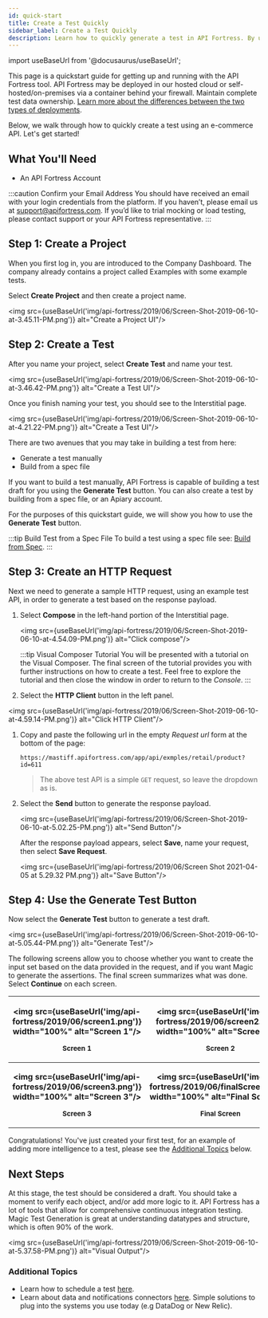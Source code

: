 ```yaml
---
id: quick-start
title: Create a Test Quickly
sidebar_label: Create a Test Quickly
description: Learn how to quickly generate a test in API Fortress. By using the payload from an API call or from a specification file.
---
```


import useBaseUrl from '@docusaurus/useBaseUrl';

This page is a quickstart guide for getting up and running with the API Fortress tool. API Fortress may be deployed in our hosted cloud or self-hosted/on-premises via a container behind your firewall. Maintain complete test data ownership. [Learn more about the differences between the two types of deployments](/api-testing/self-hosted/on-prem-platform). 

Below, we walk through how to quickly create a test using an e-commerce API. Let's get started!

## What You'll Need

* An API Fortress Account

:::caution Confirm your Email Address 
You should have received an email with your login credentials from the platform. If you haven’t, please email us at [support@apifortress.com](mailto:support@apifortress.com). If you’d like to trial mocking or load testing, please contact support or your API Fortress representative.
:::


## Step 1: Create a Project

When you first log in, you are introduced to the Company Dashboard. The company already contains a project called Examples with some example tests. 

Select **Create Project** and then create a project name.

<img src={useBaseUrl('img/api-fortress/2019/06/Screen-Shot-2019-06-10-at-3.45.11-PM.png')} alt="Create a Project UI"/>

## Step 2: Create a Test

After you name your project, select **Create Test** and name your test.

<img src={useBaseUrl('img/api-fortress/2019/06/Screen-Shot-2019-06-10-at-3.46.42-PM.png')} alt="Create a Test UI"/>

Once you finish naming your test, you should see to the Interstitial page. 

<img src={useBaseUrl('img/api-fortress/2019/06/Screen-Shot-2019-06-10-at-4.21.22-PM.png')} alt="Create a Test UI"/>

There are two avenues that you may take in building a test from here: 

* Generate a test manually 
* Build from a spec file

If you want to build a test manually, API Fortress is capable of building a test draft for you using the **Generate Test** button. You can also create a test by building from a spec file, or an Apiary account. 

For the purposes of this quickstart guide, we will show you how to use the **Generate Test** button. 

:::tip Build Test from a Spec File
To build a test using a spec file see: [Build from Spec](/api-testing/quick-start/build-from-spec).
:::

## Step 3: Create an HTTP Request

Next we need to generate a sample HTTP request, using an example test API, in order to generate a test based on the response payload.

1. Select **Compose** in the left-hand portion of the Interstitial page.

   <img src={useBaseUrl('img/api-fortress/2019/06/Screen-Shot-2019-06-10-at-4.54.09-PM.png')} alt="Click compose"/>

   :::tip Visual Composer Tutorial
   You will be presented with a tutorial on the Visual Composer. The final screen of the tutorial provides you with further instructions on how to create a test. Feel free to explore the tutorial and then close the window in order to return to the _Console_.
   :::
   
1.  Select the **HTTP Client** button in the left panel.

   <img src={useBaseUrl('img/api-fortress/2019/06/Screen-Shot-2019-06-10-at-4.59.14-PM.png')} alt="Click HTTP Client"/>
 
1. Copy and paste the following url in the empty _Request url_ form at the bottom of the page:
   
   ```http request
   https://mastiff.apifortress.com/app/api/exmples/retail/product?id=611
   ```
   
   > The above test API is a simple `GET` request, so leave the dropdown as is.

1. Select the **Send** button to generate the response payload.

   <img src={useBaseUrl('img/api-fortress/2019/06/Screen-Shot-2019-06-10-at-5.02.25-PM.png')} alt="Send Button"/>
   
    After the response payload appears, select __Save__, name your request, then select **Save Request**.
   
   <img src={useBaseUrl('img/api-fortress/2019/06/Screen Shot 2021-04-05 at 5.29.32 PM.png')} alt="Save Button"/>
   
## Step 4: Use the Generate Test Button

Now select the **Generate Test** button to generate a test draft.

<img src={useBaseUrl('img/api-fortress/2019/06/Screen-Shot-2019-06-10-at-5.05.44-PM.png')} alt="Generate Test"/>

The following screens allow you to choose whether you want to create the input set based on the data provided in the request, and if you want Magic to generate the assertions. The final screen summarizes what was done. Select **Continue** on each screen.

| <p align="center"><img src={useBaseUrl('img/api-fortress/2019/06/screen1.png')} width="100%" alt="Screen 1"/></p> <p align="center"><small>Screen 1</small></p> | <p align="center"><img src={useBaseUrl('img/api-fortress/2019/06/screen2.png')} width="100%" alt="Screen 2"/></p> <p align="center"><small>Screen 2</small></p>             |
|----------------------------------------------------------------------------------------------------------------------------------------------------------------|----------------------------------------------------------------------------------------------------------------------------------------------------------------------------|
| <strong><p align="center"><img src={useBaseUrl('img/api-fortress/2019/06/screen3.png')} width="100%" alt="Screen 3"/></p> <p align="center"><small>Screen 3</small></p></strong> | <strong><p align="center"><img src={useBaseUrl('img/api-fortress/2019/06/finalScreen.png')} width="100%" alt="Final Screen"/></p> <p align="center"><small>Final Screen</small></p></strong> |

Congratulations! You've just created your first test, for an example of adding more intelligence to a test, please see the [Additional Topics](#additional-topics) below.

## Next Steps

At this stage, the test should be considered a draft. You should take a moment to verify each object, and/or add more logic to it. API Fortress has a lot of tools that allow for comprehensive continuous integration testing. Magic Test Generation is great at understanding datatypes and structure, which is often 90% of the work. 

<img src={useBaseUrl('img/api-fortress/2019/06/Screen-Shot-2019-06-10-at-5.37.58-PM.png')} alt="Visual Output"/>


### Additional Topics

* Learn how to schedule a test [here](api-testing/quick-start/schedule-a-test).  
* Learn about data and notifications connectors [here](/api-testing/quick-start/setup-connectors/). Simple solutions to plug into the systems you use today (e.g DataDog or New Relic).

